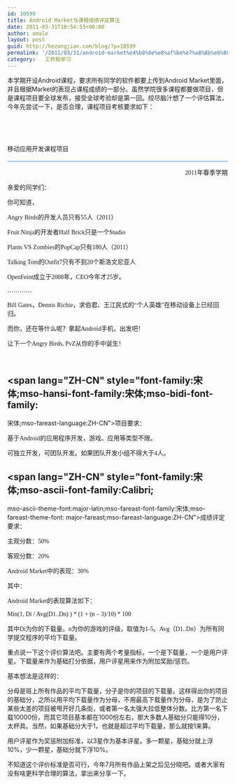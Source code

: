 ```yaml
---
id: 10599
title: Android Market与课程成绩评定算法
date: 2011-03-31T10:54:53+00:00
author: omale
layout: post
guid: http://hezongjian.com/blog/?p=10599
permalink: '/2011/03/31/android-market%e4%b8%8e%e8%af%be%e7%a8%8b%e6%88%90%e7%bb%a9%e8%af%84%e5%ae%9a%e7%ae%97%e6%b3%95/'
category:   工作和学习  
---
```

本学期开设Android课程，要求所有同学的软件都要上传到Android Market里面，并且根据Market的表现占课程成绩的一部分。虽然学院很多课程都要做项目，但是课程项目要全球发布，接受全球考验却是第一回。绞尽脑汁想了一个评估算法，今年先尝试一下，是否合理，课程项目考核要求如下：

&nbsp;

&nbsp;



<div style="mso-element:para-border-div;border:none;border-bottom:solid #4F81BD 1.0pt;
mso-border-bottom-themecolor:accent1;padding:0in 0in 4.0pt 0in">
  </p> 
  
  <p class="MsoTitle">
    <span lang="ZH-CN" style="font-family:微软雅黑;mso-hansi-font-family:
微软雅黑;mso-fareast-language:ZH-CN">移</span><span lang="ZH-CN" style="font-family:
微软雅黑;mso-hansi-font-family:微软雅黑;mso-bidi-font-family:宋体;mso-fareast-language:
ZH-CN">动应</span><span lang="ZH-CN" style="font-family:微软雅黑;mso-hansi-font-family:
微软雅黑;mso-fareast-language:ZH-CN">用开</span><span lang="ZH-CN" style="font-family:
微软雅黑;mso-hansi-font-family:微软雅黑;mso-bidi-font-family:宋体;mso-fareast-language:
ZH-CN">发课</span><span lang="ZH-CN" style="font-family:微软雅黑;mso-hansi-font-family:
微软雅黑;mso-fareast-language:ZH-CN">程</span><span lang="ZH-CN" style="font-family:
微软雅黑;mso-hansi-font-family:微软雅黑;mso-bidi-font-family:宋体;mso-fareast-language:
ZH-CN">项</span><span lang="ZH-CN" style="font-family:微软雅黑;mso-hansi-font-family:
微软雅黑;mso-fareast-language:ZH-CN">目</span>
  </p>
</div>

<p align="right" class="MsoNormal" style="text-align:right">
  <span style="font-family:
微软雅黑;mso-hansi-font-family:微软雅黑;mso-fareast-language:ZH-CN">2011<span lang="ZH-CN">年春季学期</span></span>
</p>

<p class="MsoNormal">
  <span lang="ZH-CN" style="font-family:微软雅黑;mso-hansi-font-family:
微软雅黑;mso-fareast-language:ZH-CN">亲爱的同学们：</span>
</p>

<p class="MsoNormal">
  <span lang="ZH-CN" style="font-family:微软雅黑;mso-hansi-font-family:
微软雅黑;mso-fareast-language:ZH-CN">你可知道，</span>
</p>

<p class="MsoNormal">
  <span style="font-family:微软雅黑;mso-hansi-font-family:微软雅黑;
mso-fareast-language:ZH-CN">Angry Birds<span lang="ZH-CN">的开发人员只有</span>55<span lang="ZH-CN">人（</span>2011<span lang="ZH-CN">）</span></span>
</p>

<p class="MsoNormal">
  <span style="font-family:微软雅黑;mso-hansi-font-family:微软雅黑;
mso-fareast-language:ZH-CN">Fruit Ninja<span lang="ZH-CN">的开发者</span>Half Brick<span lang="ZH-CN">只是一个</span>Studio</span>
</p>

<p class="MsoNormal">
  <span style="font-family:微软雅黑;mso-hansi-font-family:微软雅黑;
mso-fareast-language:ZH-CN">Plants VS Zombies<span lang="ZH-CN">的</span>PopCap<span lang="ZH-CN">只有</span>180<span lang="ZH-CN">人（</span>2011<span lang="ZH-CN">）</span></span>
</p>

<p class="MsoNormal">
  <span style="font-family:微软雅黑;mso-hansi-font-family:微软雅黑;
mso-fareast-language:ZH-CN">Talking Tom<span lang="ZH-CN">的</span>Outfit7<span lang="ZH-CN">只有不到</span>20<span lang="ZH-CN">个斯洛文尼亚人</span></span>
</p>

<p class="MsoNormal">
  <span style="font-family:微软雅黑;mso-hansi-font-family:微软雅黑;
mso-fareast-language:ZH-CN">OpenFeint<span lang="ZH-CN">成立于</span>2008<span lang="ZH-CN">年，</span>CEO<span lang="ZH-CN">今年才</span>25<span lang="ZH-CN">岁。</span></span>
</p>

<p class="MsoNormal">
  <span lang="ZH-CN" style="font-family:微软雅黑;mso-hansi-font-family:
微软雅黑;mso-fareast-language:ZH-CN">&hellip;&hellip;&hellip;&hellip;</span>
</p>

<p class="MsoNormal">
  <span style="font-family:微软雅黑;mso-hansi-font-family:微软雅黑;
mso-fareast-language:ZH-CN">Bill Gates<span lang="ZH-CN">，</span>Dennis Richie<span lang="ZH-CN">，求伯君、王江民式的&ldquo;个人英雄&rdquo;在移动设备上已经回归。</span></span>
</p>

<p class="MsoNormal">
  <span lang="ZH-CN" style="font-family:微软雅黑;mso-hansi-font-family:
微软雅黑;mso-fareast-language:ZH-CN">而你，还在等什么呢？拿起</span><span style="font-family:
微软雅黑;mso-hansi-font-family:微软雅黑;mso-fareast-language:ZH-CN">Android<span lang="ZH-CN">手机，出发吧！</span></span>
</p>

<p class="MsoNormal">
  <span lang="ZH-CN" style="font-family:微软雅黑;mso-hansi-font-family:
微软雅黑;mso-fareast-language:ZH-CN">让下一个</span><span style="font-family:微软雅黑;
mso-hansi-font-family:微软雅黑;mso-fareast-language:ZH-CN">Angry Birds, PvZ<span lang="ZH-CN">从你的手中诞生！</span></span>
</p>

<p class="MsoNormal">
  <span style="font-family:微软雅黑;mso-hansi-font-family:微软雅黑;
mso-fareast-language:ZH-CN">&nbsp;</span>
</p>

## <span lang="ZH-CN" style="font-family:宋体;mso-hansi-font-family:宋体;mso-bidi-font-family:
宋体;mso-fareast-language:ZH-CN">项</span><span lang="ZH-CN" style="font-family:
宋体;mso-ascii-font-family:Calibri;mso-ascii-theme-font:major-latin;mso-fareast-font-family:
宋体;mso-fareast-theme-font:major-fareast;mso-fareast-language:ZH-CN">目要求：</span>

<p class="MsoNormal">
  <span lang="ZH-CN" style="font-family:微软雅黑;mso-hansi-font-family:
微软雅黑;mso-fareast-language:ZH-CN">基于</span><span style="font-family:微软雅黑;
mso-hansi-font-family:微软雅黑;mso-fareast-language:ZH-CN">Android<span lang="ZH-CN">的应用程序开发，游戏、应用等类型不限。</span></span>
</p>

<p class="MsoNormal">
  <span lang="ZH-CN" style="font-family:微软雅黑;mso-hansi-font-family:
微软雅黑;mso-fareast-language:ZH-CN">可独立开发，可团队开发。如果团队开发小组不得大于</span><span style="font-family:微软雅黑;mso-hansi-font-family:微软雅黑;mso-fareast-language:ZH-CN">4<span lang="ZH-CN">人。</span></span>
</p>

## <span lang="ZH-CN" style="font-family:宋体;mso-ascii-font-family:Calibri;
mso-ascii-theme-font:major-latin;mso-fareast-font-family:宋体;mso-fareast-theme-font:
major-fareast;mso-fareast-language:ZH-CN">成</span><span lang="ZH-CN" style="font-family:宋体;mso-hansi-font-family:宋体;mso-bidi-font-family:宋体;
mso-fareast-language:ZH-CN">绩评</span><span lang="ZH-CN" style="font-family:&quot;MS Mincho&quot;;
mso-bidi-font-family:&quot;MS Mincho&quot;;mso-fareast-language:ZH-CN">定要求</span><span lang="ZH-CN" style="font-family:宋体;mso-ascii-font-family:Calibri;mso-ascii-theme-font:
major-latin;mso-fareast-font-family:宋体;mso-fareast-theme-font:major-fareast;
mso-fareast-language:ZH-CN">：</span>

<p class="MsoNormal">
  <span lang="ZH-CN" style="font-family:微软雅黑;mso-hansi-font-family:
微软雅黑;mso-fareast-language:ZH-CN">主观分数：</span><span style="font-family:微软雅黑;
mso-hansi-font-family:微软雅黑;mso-fareast-language:ZH-CN">50%</span>
</p>

<p class="MsoNormal">
  <span lang="ZH-CN" style="font-family:微软雅黑;mso-hansi-font-family:
微软雅黑;mso-fareast-language:ZH-CN">客观分数：</span><span style="font-family:微软雅黑;
mso-hansi-font-family:微软雅黑;mso-fareast-language:ZH-CN">20%</span>
</p>

<p class="MsoNormal">
  <span style="font-family:微软雅黑;mso-hansi-font-family:微软雅黑;
mso-fareast-language:ZH-CN">Android Market<span lang="ZH-CN">中的表现：</span>30%</span>
</p>

<p class="MsoNormal">
  <span lang="ZH-CN" style="font-family:微软雅黑;mso-hansi-font-family:
微软雅黑;mso-fareast-language:ZH-CN">其中：</span>
</p>

<p class="MsoNormal">
  <span style="font-family:微软雅黑;mso-hansi-font-family:微软雅黑;
mso-fareast-language:ZH-CN">Android Market<span lang="ZH-CN">的表现算法如下：</span></span>
</p>

<p class="MsoNormal">
  <span style="font-family:微软雅黑;mso-hansi-font-family:微软雅黑;
mso-fareast-language:ZH-CN">Min(1, Di / Avg(D1..Dn) ) * (1 + (n &ndash; 3)/10) * 100</span>
</p>

<p class="MsoNormal">
  <span lang="ZH-CN" style="font-family:微软雅黑;mso-hansi-font-family:
微软雅黑;mso-fareast-language:ZH-CN">其中</span><span style="font-family:微软雅黑;mso-hansi-font-family:微软雅黑;
mso-fareast-language:ZH-CN">Di<span lang="ZH-CN">为你的下载量。</span>n<span lang="ZH-CN">为你的游戏的评级，取值为</span>1-5<span lang="ZH-CN">。</span>Avg<span lang="ZH-CN">（</span>D1..Dn<span lang="ZH-CN">）为所有同学提交程序的平均下载量。</span> <br /> </span>
</p>

重点说一下这个评价算法吧。主要有两个考量指标，一个是下载量，一个是用户评星。下载量来作为基础打分依据，用户评星用来作为附加奖励/惩罚。

基本想法是这样的：

分母是班上所有作品的平均下载量，分子是你的项目的下载量。这样得出你的项目的基础分，之所以用平均下载量作为分母，不用最高下载量作为分母，是为了防止某些太差的项目被甩开好几条街，或者第一名太强大拉低整体分数。比方第一名下载10000份，而其它项目基本都在1000份左右，那大多数人基础分只能得10分，太杯具。当然，如果基础分大于1，也就是超过平均下载量，那么就按1来算。

用户评星作为奖惩附加标准，以3星作为基本评星。多一颗星，基础分就上浮10%，少一颗星，基础分就下浮10%。

不知道这个评价标准是否可行，今年7月所有作品上架之后见分晓吧。或者大家有没有啥更科学合理的算法，拿出来分享一下。

&nbsp;
